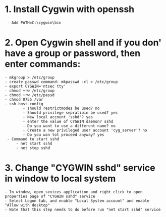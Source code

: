 # 1. Install Cygwin with openssh
     - Add PATH=C:\cygwin\bin
# 2. Open Cygwin shell and if you don' have a group or password, then enter commands:
    - mkgroup > /etc/group
    - create passwd command: mkpasswd -cl > /etc/group
    - export CYGWIN='ntsec tty'
    - chmod +rw /etc/group
    - chmod +rw /etc/passd
    - chmod 0755 /var
    - ssh-host-config
            - should restrictmodes be used? no
            - Should privilege sepratioin be used? yes
            - New local account 'sshd'? yes
            - enter the value of CYGWIN daemon? sshd
            - Do you want to use a different name? no
            - Create a new privileged user account 'cyg_server'? no
            - Do you wan tot proceed anyway? yes
     - Command to start sshd
         - net start sshd
         - net stop sshd
# 3.  Change "CYGWIN sshd" service in window to local system
    - In window, open sevices application and right click to open properties page of "CYGWIN sshd" service
    - Select Logon tab, and enable "Local System account" and enable "Allow with desktop"
    - Note that this step needs to do before run "net start sshd" service




